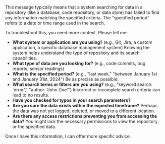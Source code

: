 This message typically means that a system searching for data in a repository (like a database, code repository, or data store) has failed to find any information matching the specified criteria.  The "specified period" refers to a date or time range used in the search.

To troubleshoot this, you need more context.  Please tell me:

* **What system or application are you using?** (e.g., Git, Jira, a custom application, a specific database management system)  Knowing the system helps understand the type of repository and its search capabilities.
* **What type of data are you looking for?** (e.g., code commits, bug reports, sensor readings)
* **What is the specified period?** (e.g., "last week," "between January 1st and January 31st, 2024")  Be as precise as possible.
* **What search terms or filters are you using?** (e.g., "keyword search: 'error'," "author: 'John Doe'")  Incorrect or incomplete search criteria can lead to no results.
* **Have you checked for typos in your search parameters?**
* **Are you sure the data exists within the expected timeframe?**  Perhaps the data was not yet logged, deleted, or moved to a different location.
* **Are there any access restrictions preventing you from accessing the data?**  You might lack the necessary permissions to view the repository or the specified data.

Once I have this information, I can offer more specific advice.
